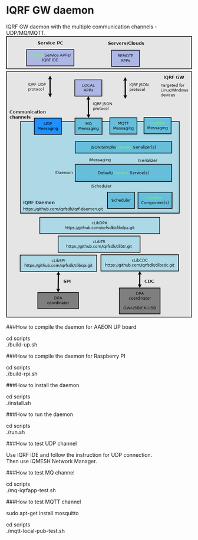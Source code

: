 # IQRF GW daemon

IQRF GW daemon with the multiple communication channels - UDP/MQ/MQTT.  
![See the daemon architecture](/doc/iqrf-linux-gw.png)

###How to compile the daemon for AAEON UP board

cd scripts  
./build-up.sh

###How to compile the daemon for Raspberry PI

cd scripts  
./build-rpi.sh

###How to install the daemon

cd scripts  
./install.sh

###How to run the daemon

cd scripts  
./run.sh

###How to test UDP channel

Use IQRF IDE and follow the instruction for UDP connection.  
Then use IQMESH Network Manager.

###How to test MQ channel

cd scripts  
./mq-iqrfapp-test.sh

###How to test MQTT channel

sudo apt-get install mosquitto

cd scripts  
./mqtt-local-pub-test.sh
